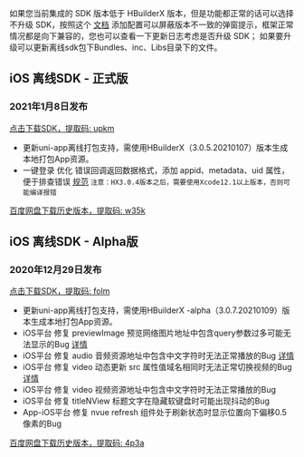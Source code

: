 如果您当前集成的 SDK 版本低于 HBuilderX 版本，但是功能都正常的话可以选择不升级 SDK，按照这个 [文档](https://ask.dcloud.net.cn/article/35627) 添加配置可以屏蔽版本不一致的弹窗提示，框架正常情况都是向下兼容的，您也可以查看一下更新日志考虑是否升级 SDK； 如果要升级可以更新离线sdk包下Bundles、inc、Libs目录下的文件。

## iOS 离线SDK - 正式版

### 2021年1月8日发布 
[点击下载SDK，提取码: upkm](https://pan.baidu.com/s/1QPGox7ZtRr3fGUNgkUvBuw)
+ 更新uni-app离线打包支持，需使用HBuilderX（3.0.5.20210107）版本生成本地打包App资源。
+ 一键登录 优化 错误回调返回数据格式，添加 appid、metadata、uid 属性，便于排查错误 [规范](https://www.html5plus.org/doc/zh_cn/oauth.html#plus.oauth.ErrorCallback)
   `注意：HX3.0.4版本之后，需要使用Xcode12.1以上版本，否则可能编译报错`



[百度网盘下载历史版本，提取码: w35k](https://pan.baidu.com/s/1gZGJMaSqZQftqgEVtadvEg)



## iOS 离线SDK - Alpha版

### 2020年12月29日发布 
[点击下载SDK，提取码: folm](https://pan.baidu.com/s/1pU-DVkT_IXrRa2ro2wobPg)
+ 更新uni-app离线打包支持，需使用HBuilderX -alpha（3.0.7.20210109）版本生成本地打包App资源。
+ iOS平台 修复 previewImage 预览网络图片地址中包含query参数过多可能无法显示的Bug [详情](https://ask.dcloud.net.cn/question/98259)
+ iOS平台 修复 audio 音频资源地址中包含中文字符时无法正常播放的Bug [详情](https://ask.dcloud.net.cn/question/103421)
+ iOS平台 修复 video 动态更新 src 属性值域名相同时无法正常切换视频的Bug [详情](https://ask.dcloud.net.cn/question/110386)
+ iOS平台 修复 video 视频资源地址中包含中文字符时无法正常播放的Bug
+ iOS平台 修复 titleNView 标题文字在隐藏软键盘时可能出现抖动的Bug
+ App-iOS平台 修复 nvue refresh 组件处于刷新状态时显示位置向下偏移0.5像素的Bug
  
[百度网盘下载历史版本，提取码: 4p3a](https://pan.baidu.com/s/1C0H4DhfI-wXG0NaR2AiE7g)
